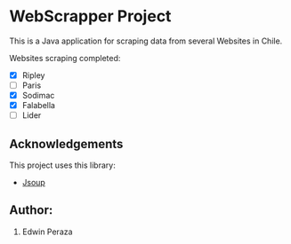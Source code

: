 # WebScrapper Project

This is a Java  application for scraping data from several Websites in Chile.

Websites scraping completed:

* [x] Ripley
* [ ] Paris
* [x] Sodimac
* [x] Falabella
* [ ] Lider

## Acknowledgements

This project uses this library:

* [Jsoup](http://jsoup.org/)

## Author:

1. Edwin Peraza
